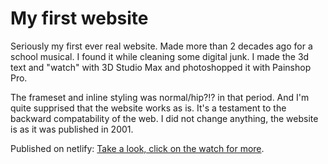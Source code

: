 # My first website

Seriously my first ever real website. Made more than 2 decades ago for a school musical. I found it while cleaning some digital junk. I made the 3d text and "watch"  with 3D Studio Max and photoshopped it with Painshop Pro.

The frameset and inline styling was normal/hip?!? in that period. And I'm quite supprised that the website works as is. It's a testament to the backward compatability of the web. I did not change anything, the website is as it was published in 2001.

Published on netlify: [Take a look, click on the watch for more](https://aquamarine-semifreddo-1c0cca.netlify.app/).